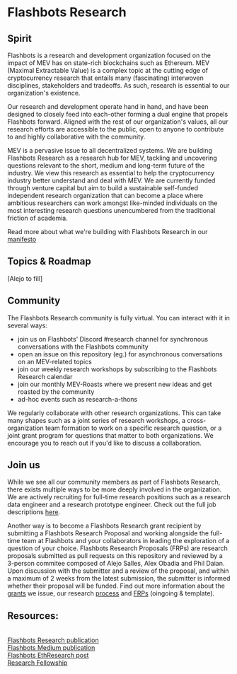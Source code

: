 # Flashbots Research

## Spirit

Flashbots is a research and development organization focused on the impact of MEV has on state-rich blockchains such as Ethereum. MEV (Maximal Extractable Value) is a complex topic at the cutting edge of cryptocurrency research that entails many (fascinating) interwoven disciplines, stakeholders and tradeoffs. As such, research is essential to our organization's existence.

Our research and development operate hand in hand, and have been designed to closely feed into each-other forming a dual engine that propels Flashbots forward. Aligned with the rest of our organization's values, all our research efforts are accessible to the public, open to anyone to contribute to and highly collaborative with the community.

MEV is a pervasive issue to all decentralized systems. We are building Flashbots Research as a research hub for MEV, tackling and uncovering questions relevant to the short, medium and long-term future of the industry. We view this research as essential to help the cryptocurrency industry better understand and deal with MEV. We are currently funded through venture capital but aim to build a sustainable self-funded independent research organization that can become a place where ambitious researchers can work amongst like-minded individuals on the most interesting research questions unencumbered from the traditional friction of academia.

Read more about what we're building with Flashbots Research in our [manifesto](manifesto.md)

## Topics & Roadmap
[Alejo to fill]

## Community
The Flashbots Research community is fully virtual. You can interact with it in several ways:
* join us on Flashbots' Discord #research channel for synchronous conversations with the Flashbots community
* open an issue on this repository (eg.) for asynchronous conversations on an MEV-related topics
* join our weekly research workshops by subscribing to the Flashbots Research calendar
* join our monthly MEV-Roasts where we present new ideas and get roasted by the community
* ad-hoc events such as research-a-thons

We regularly collaborate with other research organizations. This can take many shapes such as a joint series of research workshops, a cross-organization team formation to work on a specific research question, or a joint grant program for questions that matter to both organizations. We encourage you to reach out if you'd like to discuss a collaboration.

## Join us
While we see all our community members as part of Flashbots Research, there exists multiple ways to be more deeply involved in the organization. We are actively recruiting for full-time research positions such as a research data engineer and a research prototype engineer. Check out the full job descriptions [here]().

Another way is to become a Flashbots Research grant recipient by submitting a Flashbots Research Proposal and working alongside the full-time team at Flashbots and your collaborators in leading the exploration of a question of your choice. Flashbots Research Proposals (FRPs) are research proposals submitted as pull requests on this repository and reviewed by a 3-person commitee composed of Alejo Salles, Alex Obadia and Phil Daian. Upon discussion with the submitter and a review of the proposal, and within a maximum of 2 weeks from the latest submission, the submitter is informed whether their proposal will be funded.
Find out more information about the [grants](grants.md) we issue, our research [process](process.md) and [FRPs](frps) (oingoing & template).


## Resources:
</br> [Flashbots Research publication](https://hackmd.io/@flashbots?tags=%5B%22research%22%5D)
</br> [Flashbots Medium publication](https://medium.com/flashbots)
</br> [Flashbots EthResearch post](https://ethresear.ch/t/flashbots-frontrunning-the-mev-crisis/8251)
</br> [Research Fellowship](https://github.com/flashbots/mev-research/blob/main/research_fellowship.md)
